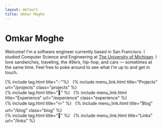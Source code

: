 ```yaml
---
layout: default
title: Omkar Moghe
---
```


# Omkar Moghe

Welcome! I'm a software engineer currently based in <span class="san_francisco">S</span>an <span class="san_francisco">F</span>rancisco. I studied Computer Science and Engineering at <a href="https://cse.engin.umich.edu/">The University of <span class="umich">M</span>ichigan</a>. I love sandwiches, traveling, the <span class="sf_49ers">49</span>ers, hip-hop, and cars &mdash; sometimes at the same time. Feel free to poke around to see what I'm up to and get in touch.

<div class="with-tag">
  {% include tag.html title="💡"%}
  &nbsp;
  {% include menu_link.html title="Projects" url="/projects" class="projects" %}
</div>
<div class="with-tag">
  {% include tag.html title="🦉" %}
  &nbsp;
  {% include menu_link.html title="Experience" url="/experience" class="experience" %}
</div>
<div class="with-tag">
  {% include tag.html title="✏️" %}
  &nbsp;
  {% include menu_link.html title="Blog" url="/blog" class="blog" %}
</div>
<div class="with-tag">
  {% include tag.html title="🔗" %}
  &nbsp;
  {% include menu_link.html title="Links" url="/links" %}
</div>
